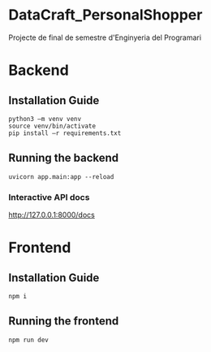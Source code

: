 # DataCraft_PersonalShopper

Projecte de final de semestre d'Enginyeria del Programari


# Backend
## Installation Guide
```
python3 –m venv venv
source venv/bin/activate
pip install –r requirements.txt
```

## Running the backend
```
uvicorn app.main:app --reload
```
### Interactive API docs
http://127.0.0.1:8000/docs

# Frontend
## Installation Guide
```
npm i
```
## Running the frontend
```
npm run dev
```
